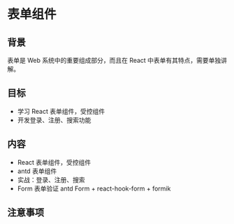 # 表单组件

## 背景

表单是 Web 系统中的重要组成部分，而且在 React 中表单有其特点，需要单独讲解。

## 目标

- 学习 React 表单组件，受控组件
- 开发登录、注册、搜索功能

## 内容

- React 表单组件，受控组件
- antd 表单组件
- 实战：登录、注册、搜索
- Form 表单验证 antd Form + react-hook-form + formik

## 注意事项
